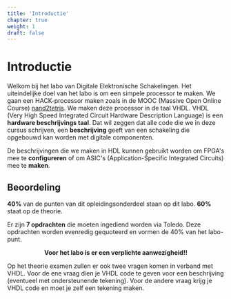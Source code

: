 ```yaml
---
title: 'Introductie'
chapter: true
weight: 1
draft: false
---
```


# Introductie

Welkom bij het labo van Digitale Elektronische Schakelingen. Het uiteindelijke doel van het labo is om een simpele processor te maken. We gaan een HACK-processor maken zoals in de MOOC (Massive Open Online Course) [nand2tetris](https://www.nand2tetris.org/). We maken deze processor in de taal VHDL. VHDL (Very High Speed Integrated Circuit Hardware Description Language) is een **hardware beschrijvings taal**. Dat wil zeggen dat alle code die we in deze cursus schrijven, een **beschrijving** geeft van een schakeling die opgebouwd kan worden met digitale componenten.

De beschrijvingen die we maken in HDL kunnen gebruikt worden om FPGA's mee te **configureren** of om ASIC's (Application-Specific Integrated Circuits) mee te **maken**.

## Beoordeling

**40%** van de punten van dit opleidingsonderdeel staan op dit labo. **60%** staat op de theorie.

Er zijn **7 opdrachten** die moeten ingediend worden via Toledo. Deze opdrachten worden evenredig gequoteerd en vormen de 40% van het labo-punt.

<center><b>Voor het labo is er een verplichte aanwezigheid!!</b></center>

Op het theorie examen zullen er ook twee vragen komen in verband met VHDL. Voor de ene vraag dien je VHDL code te geven voor een beschrijving (eventueel met ondersteunende tekening). Voor de andere vraag krijg je VHDL code en moet je zelf een tekening maken.

<!-- 
#### zelfstudie

De zelfstudie VHDL wordt verwacht gelezen te worden in de loop van de lessen. De zelfstudie FSM is niet nodig voor deze labo's.
Er komen **vragen** van **beide zelfstudie modules** in het **theorie** examen! -->


